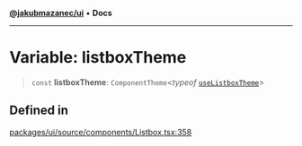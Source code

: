 [**@jakubmazanec/ui**](../README.md) • **Docs**

---

# Variable: listboxTheme

> `const` **listboxTheme**: `ComponentTheme`\<_typeof_
> [`useListboxTheme`](../functions/useListboxTheme.md)\>

## Defined in

[packages/ui/source/components/Listbox.tsx:358](https://github.com/jakubmazanec/tools/blob/05074a1dedd887672f015df129961cd35c75acfe/packages/ui/source/components/Listbox.tsx#L358)
